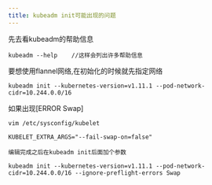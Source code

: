 ```yaml
---
title: kubeadm init可能出现的问题
---
```


先去看kubeadm的帮助信息

```
kubeadm --help    //这样会列出许多帮助信息
```

要想使用flannel网络,在初始化的时候就先指定网络

```
kubeadm init --kubernetes-version=v1.11.1 --pod-network-cidr=10.244.0.0/16
```





如果出现[ERROR Swap]

```
vim /etc/sysconfig/kubelet

KUBELET_EXTRA_ARGS="--fail-swap-on=false"

编辑完成之后在kubeadm init后面加个参数

kubeadm init --kubernetes-version=v1.11.1 --pod-network-cidr=10.244.0.0/16 --ignore-preflight-errors Swap
```



